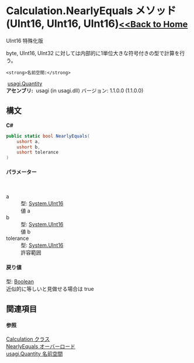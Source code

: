 # Calculation.NearlyEquals メソッド (UInt16, UInt16, UInt16)<small>[<<Back to Home](https://github.com/usagi/usagi.cs/blob/master/Help/Home.md)</small> 

UInt16 特殊化版 

byte, UInt16, UInt32 に対しては内部的に1単位大きな符号付きの型で計算を行う。


    <strong>名前空間:</strong>
&nbsp;<a href="N_usagi_Quantity.md">usagi.Quantity</a><br /><strong>アセンブリ:</strong>
&nbsp;usagi (in usagi.dll) バージョン: 1.1.0.0 (1.1.0.0)

## 構文

**C#**<br />
``` C#
public static bool NearlyEquals(
	ushort a,
	ushort b,
	ushort tolerance
)
```


#### パラメーター
&nbsp;<dl><dt>a</dt><dd>型: <a href="http://msdn2.microsoft.com/ja-jp/library/s6eyk10z" target="_blank">System.UInt16</a><br />値 a</dd><dt>b</dt><dd>型: <a href="http://msdn2.microsoft.com/ja-jp/library/s6eyk10z" target="_blank">System.UInt16</a><br />値 b</dd><dt>tolerance</dt><dd>型: <a href="http://msdn2.microsoft.com/ja-jp/library/s6eyk10z" target="_blank">System.UInt16</a><br />許容範囲</dd></dl>

#### 戻り値
型: <a href="http://msdn2.microsoft.com/ja-jp/library/a28wyd50" target="_blank">Boolean</a><br />近似的に等しいと見做せる場合は true

## 関連項目


#### 参照
<a href="T_usagi_Quantity_Calculation.md">Calculation クラス</a><br /><a href="Overload_usagi_Quantity_Calculation_NearlyEquals.md">NearlyEquals オーバーロード</a><br /><a href="N_usagi_Quantity.md">usagi.Quantity 名前空間</a><br />